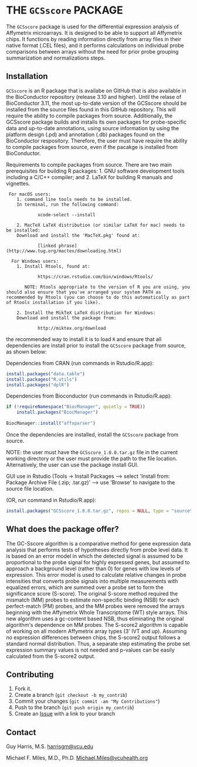 
THE `GCSscore` PACKAGE
===================

The `GCSscore` package is used for the differential expression analysis of Affymetrix microarrays. It is designed to be able to support all Affymetrix chips.  It functions by reading information directly from array files in their native format (.CEL files), and it performs calculations on individual probe comparisons between arrays without the need for prior probe grouping summarization and normalizations steps.

Installation
------------

`GCSscore` is an R package that is availabe on GitHub that is also available in the BioConductor repository (release 3.10 and higher). Until the relase of BioConductor 3.11, the most up-to-date version of the GCSscore should be installed from the source files found in this GitHub repository.  This will require the ability to compile packages from source.  Additionally, the GCSscore package builds and installs its own packages for probe-specific data and up-to-date annotations, using source information by using the platform design (.pd) and annotation (.db) packages found on the BioConductor respository.  Therefore, the user must have require the ability to compile packages from source, even if the pacakge is installed from BioConductor.

Requirements to compile packages from source.
    There are two main prerequisites for building R packages:
        1. GNU software development tools including a C/C++ compiler; and
        2. LaTeX for building R manuals and vignettes.
        
     For macOS users:
        1. command line tools needs to be installed.
        In terminal, run the following command: 
        
                xcode-select --install
        
        2. MacTeX LaTeX distribution (or similar LaTeX for mac) needs to be installed:
        Download and install the 'MacTeX.pkg' found at: 
        
                [linked phrase] (http://www.tug.org/mactex/downloading.html)
                
      For Windows users:
        1. Install Rtools, found at:
                
                https://cran.rstudio.com/bin/windows/Rtools/
                
           NOTE: Rtools appropriate to the version of R you are using, you should also ensure that you've arranged your system PATH as recommended by Rtools (you can choose to do this automatically as part of Rtools installation if you like).
           
        2. Install the MikTeX LaTeX distribution for Windows:
        Download and install the package from:
        
                http://miktex.org/download
                
                
the recommended way to install it is to load `R` and ensure that all dependencies are install prior to install the `GCSscore` package from source, as shown below:

Dependencies from CRAN (run commands in Rstudio/R.app):

```r
install.packages("data.table")
install.packages("R.utils")
install.packages("dplR")
```

Dependencies from Bioconductor (run commands in Rstudio/R.app):

```r
if (!requireNamespace("BiocManager", quietly = TRUE))
    install.packages("BiocManager")
    
BiocManager::install("affxparser")
```

Once the dependencies are installed, install the `GCSscore` package from source.

NOTE: the user must have the `GCSscore_1.0.0.tar.gz` file in the current working directory or the user must provide the path to the file location.  Alternatively, the user can use the package install GUI.

GUI use in Rstudio (Tools -> Install Packages --> select 'Install from: Package Archive File (.zip; .tar.gz)' --> use 'Browse' to navigate to the source file location.

(OR, run command in Rstudio/R.app):

```r
install.packages("GCSscore_1.0.0.tar.gz", repos = NULL, type = "source")
```

What does the package offer?
-------------------
The GC-Sscore algorithm is a comparative method for gene expression data analysis that performs tests of hypotheses directly from probe level data. It is based on an error model in which the detected signal is assumed to be proportional to the probe signal for highly expressed genes, but assumed to approach a background level (rather than 0) for genes with low levels of expression. This error model is used to calculate relative changes in probe intensities that converts probe signals into multiple measurements with equalized errors, which are summed over a probe set to form the significance score (S-score).  The original S-score method required the mismatch (MM) probes to estimate non-specific binding (NSB) for each perfect-match (PM) probes, and the MM probes were removed the arrays beginning with the Affymetrix Whole Transcriptome (WT) style arrays. This new algorithm uses a gc-content based NSB, thus eliminating the original algorithm's dependence on MM probes.  The S-score2 algorithm is capable of working on all modern Affymetrix array types (3' IVT and up). Assuming no expression differences between chips, the S-score2 output follows a standard normal distribution. Thus, a separate step estimating the probe set expression summary values is not needed and p-values can be easily calculated from the S-score2 output.

Contributing
------------

1. Fork it.
2. Create a branch (`git checkout -b my_contrib`)
3. Commit your changes (`git commit -am "My Contributions"`)
4. Push to the branch (`git push origin my_contrib`)
5. Create an [Issue][1] with a link to your branch

Contact
-------

Guy Harris, M.S.
<harrisgm@vcu.edu>

Michael F. Miles, M.D., Ph.D.
<Michael.Miles@vcuhealth.org>

[1]: https://github.com/harrisgm/GCSscore
